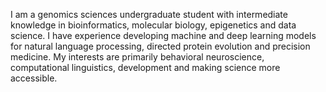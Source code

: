 I am a genomics sciences undergraduate student with intermediate knowledge in bioinformatics, molecular biology, epigenetics and data science. I have experience developing machine and deep learning models for natural language processing, directed protein evolution and precision medicine. My interests are primarily behavioral neuroscience, computational linguistics, development and making science more accessible.

